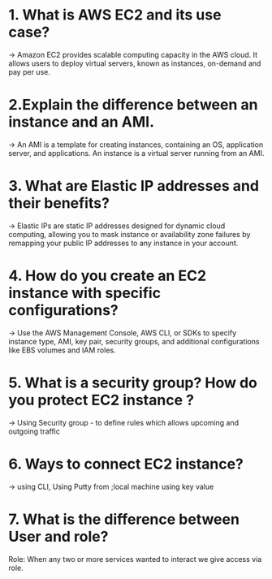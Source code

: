 # 1. What is AWS EC2 and its use case?
-> Amazon EC2 provides scalable computing capacity in the AWS cloud. It allows users to deploy virtual servers, known as instances, on-demand and pay per use.

# 2.Explain the difference between an instance and an AMI.
-> An AMI is a template for creating instances, containing an OS, application server, and applications. An instance is a virtual server running from an AMI.

# 3. What are Elastic IP addresses and their benefits?
-> Elastic IPs are static IP addresses designed for dynamic cloud computing, allowing you to mask instance or availability zone failures by remapping your public IP addresses to any instance in your account.

# 4. How do you create an EC2 instance with specific configurations?
-> Use the AWS Management Console, AWS CLI, or SDKs to specify instance type, AMI, key pair, security groups, and additional configurations like EBS volumes and IAM roles.

# 5.  What is a security group? How do you protect EC2 instance ?
-> Using Security group  - to define rules which allows upcoming and outgoing traffic 

# 6. Ways to connect EC2 instance? 
-> using CLI, Using Putty from ;local machine using key value

# 7. What is the difference between User and role? 
Role: When any two or more services wanted to interact we give access via role.

